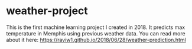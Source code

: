 # weather-project

This is the first machine learning project I created in 2018. It predicts max temperature in Memphis using previous weather data. You can read more about it here: https://raviw1.github.io/2018/06/28/weather-prediction.html
